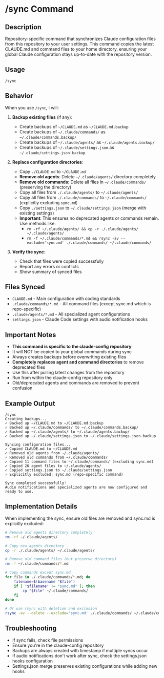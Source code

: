 # /sync Command

## Description
Repository-specific command that synchronizes Claude configuration files from this repository to your user settings. This command copies the latest CLAUDE.md and command files to your home directory, ensuring your global Claude configuration stays up-to-date with the repository version.

## Usage
```
/sync
```

## Behavior
When you use `/sync`, I will:

1. **Backup existing files** (if any):
   - Create backups of `~/CLAUDE.md` as `~/CLAUDE.md.backup`
   - Create backups of `~/.claude/commands/` as `~/.claude/commands.backup/`
   - Create backups of `~/.claude/agents/` as `~/.claude/agents.backup/`
   - Create backups of `~/.claude/settings.json` as `~/.claude/settings.json.backup`

2. **Replace configuration directories**:
   - Copy `./CLAUDE.md` to `~/CLAUDE.md`
   - **Remove old agents**: Delete `~/.claude/agents/` directory completely
   - **Remove old commands**: Delete all files in `~/.claude/commands/` (preserving the directory)
   - Copy all files from `./.claude/agents/` to `~/.claude/agents/`
   - Copy all files from `./.claude/commands/` to `~/.claude/commands/` (explicitly excluding `sync.md`)
   - Copy `./settings.json` to `~/.claude/settings.json` (merge with existing settings)
   - **Important**: This ensures no deprecated agents or commands remain. Use methods like:
     - `rm -rf ~/.claude/agents/ && cp -r ./.claude/agents/ ~/.claude/agents/`
     - `rm -f ~/.claude/commands/*.md && rsync -av --exclude='sync.md' ./.claude/commands/ ~/.claude/commands/`

3. **Verify the sync**:
   - Check that files were copied successfully
   - Report any errors or conflicts
   - Show summary of synced files

## Files Synced
- `CLAUDE.md` - Main configuration with coding standards
- `.claude/commands/*.md` - All command files (except sync.md which is repo-specific)
- `.claude/agents/*.md` - All specialized agent configurations
- `settings.json` - Claude Code settings with audio notification hooks

## Important Notes
- **This command is specific to the claude-config repository**
- It will NOT be copied to your global commands during sync
- Always creates backups before overwriting existing files
- **Completely replaces agent and command directories** to remove deprecated files
- Use this after pulling latest changes from the repository
- Run from within the claude-config repository only
- Old/deprecated agents and commands are removed to prevent confusion

## Example Output
```
/sync
Creating backups...
✓ Backed up ~/CLAUDE.md to ~/CLAUDE.md.backup
✓ Backed up ~/.claude/commands/ to ~/.claude/commands.backup/
✓ Backed up ~/.claude/agents/ to ~/.claude/agents.backup/
✓ Backed up ~/.claude/settings.json to ~/.claude/settings.json.backup

Syncing configuration files...
✓ Copied CLAUDE.md to ~/CLAUDE.md
✓ Removed old agents from ~/.claude/agents/
✓ Removed old commands from ~/.claude/commands/
✓ Copied 11 command files to ~/.claude/commands/ (excluding sync.md)
✓ Copied 26 agent files to ~/.claude/agents/
✓ Copied settings.json to ~/.claude/settings.json
✓ Explicitly excluded: sync.md (repo-specific command)

Sync completed successfully!
Audio notifications and specialized agents are now configured and ready to use.
```

## Implementation Details
When implementing the sync, ensure old files are removed and sync.md is explicitly excluded:
```bash
# Remove old agents directory completely
rm -rf ~/.claude/agents/

# Copy new agents directory
cp -r ./.claude/agents/ ~/.claude/agents/

# Remove old command files (but preserve directory)
rm -f ~/.claude/commands/*.md

# Copy commands except sync.md
for file in ./.claude/commands/*.md; do
    filename=$(basename "$file")
    if [ "$filename" != "sync.md" ]; then
        cp "$file" ~/.claude/commands/
    fi
done

# Or use rsync with deletion and exclusion
rsync -av --delete --exclude='sync.md' ./.claude/commands/ ~/.claude/commands/
```

## Troubleshooting
- If sync fails, check file permissions
- Ensure you're in the claude-config repository
- Backups are always created with timestamp if multiple syncs occur
- If audio notifications don't work after sync, check the settings.json hooks configuration
- Settings.json merge preserves existing configurations while adding new hooks